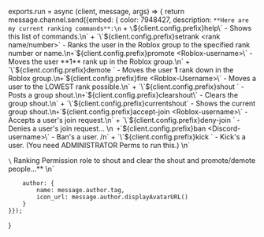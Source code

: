 
exports.run = async (client, message, args) => {
    return message.channel.send({embed: {
        color: 7948427, 
        description: `**Here are my current ranking commands**:\n`
        + `\`${client.config.prefix}help\` - Shows this list of commands.\n`
        + `\`${client.config.prefix}setrank <Roblox-Username> <rank name/number>\` - Ranks the user in the Roblox group to the specified rank number or name.\n`
        + `\`${client.config.prefix}promote <Roblox-username>\` - Moves the user **1** rank up in the Roblox group.\n`
        + `\`${client.config.prefix}demote <Roblox-Username>\` - Moves the user **1** rank down in the Roblox group.\n`
        + `\`${client.config.prefix}fire <Roblox-Username>\` - Moves a user to the LOWEST rank possible.\n`
        + `\`${client.config.prefix}shout <message>\` - Posts a group shout.\n`
        + `\`${client.config.prefix}clearshout\` - Clears the group shout.\n`
        + `\`${client.config.prefix}currentshout\` - Shows the current group shout.\n`
        + `\`${client.config.prefix}accept-join <Roblox-username>\` - Accepts a user's join request.\n`
        + `\`${client.config.prefix}deny-join <Roblox-username>\` - Denies a user's join request... \n` 
        + `\`${client.config.prefix}ban <Discord-username>\` - Ban's a user. /n` 
        + `\`${client.config.prefix}kick  <Discord-username>\` - Kick's a user. (You need ADMINISTRATOR Perms to run this.) \n`
        
                                  
  `\` Ranking Permission role to shout and clear the shout and promote/demote people...** \n` 
       
        author: {
            name: message.author.tag,
            icon_url: message.author.displayAvatarURL()
        }
    }});
}
